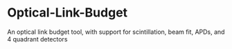 # Optical-Link-Budget
An optical link budget tool, with support for scintillation, beam fit, APDs, and 4 quadrant detectors
